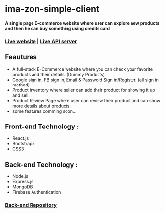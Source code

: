 # ima-zon-simple-client
#### A single page E-commerce website where user can explore new products and then he can buy something using credits card
### [Live website](https://covid-19-tracker-bhuiyan.netlify.app/)  |  [Live API server](https://fierce-hamlet-80213.herokuapp.com/products)

## Feautures
+ A full-stack E-Commerce website where you can check your favorite products and their details. (Dummy Products)
+ Google sign in, FB sign in, Email & Password Sign in/Register. (all sign in method)
+ Product inventory where seller can add their product for showing it up and sell.
+ Product Review Page where user can review their product and can show more details about products.
+ some features comming soon...

## Front-end Technology :
+ React.js
+ Bootstrap5
+ CSS3

## Back-end Technology :
+ Node.js
+ Express.js
+ MongoDB
+ Firebase Authentication

### [Back-end Repository](https://github.com/ShahinurAlamBhuiyan/ima-zon-simple-server)
